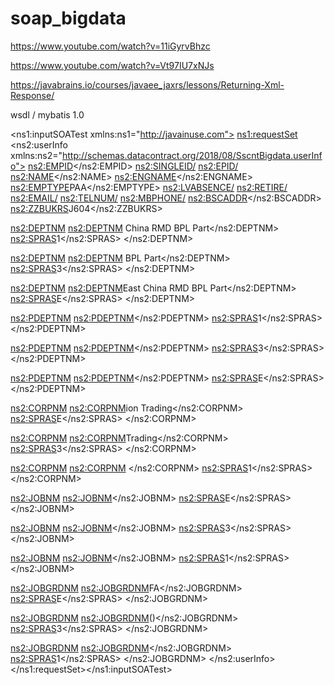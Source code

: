 # soap_bigdata

https://www.youtube.com/watch?v=11iGyrvBhzc

https://www.youtube.com/watch?v=Vt97IU7xNJs

https://javabrains.io/courses/javaee_jaxrs/lessons/Returning-Xml-Response/

wsdl / mybatis 1.0


<?xml version="1.0" encoding="UTF-8"?>
<ns1:inputSOATest xmlns:ns1="http://javainuse.com">
<ns1:requestSet>
<ns2:userInfo xmlns:ns2="http://schemas.datacontract.org/2018/08/SscntBigdata.userInfo">
<ns2:EMPID></ns2:EMPID>
<ns2:SINGLEID/>
<ns2:EPID/>
<ns2:NAME></ns2:NAME>
<ns2:ENGNAME></ns2:ENGNAME>
<ns2:EMPTYPE>PAA</ns2:EMPTYPE>
<ns2:LVABSENCE/>
<ns2:RETIRE/>
<ns2:EMAIL/>
<ns2:TELNUM/>
<ns2:MBPHONE/>
<ns2:BSCADDR></ns2:BSCADDR>
<ns2:ZZBUKRS>J604</ns2:ZZBUKRS>

<ns2:DEPTNM>
<ns2:DEPTNM> China RMD BPL Part</ns2:DEPTNM>
<ns2:SPRAS>1</ns2:SPRAS>
</ns2:DEPTNM>

<ns2:DEPTNM>
<ns2:DEPTNM> BPL Part</ns2:DEPTNM>
<ns2:SPRAS>3</ns2:SPRAS>
</ns2:DEPTNM>

<ns2:DEPTNM>
<ns2:DEPTNM>East China RMD BPL Part</ns2:DEPTNM>
<ns2:SPRAS>E</ns2:SPRAS>
</ns2:DEPTNM>

<ns2:PDEPTNM>
<ns2:PDEPTNM></ns2:PDEPTNM>
<ns2:SPRAS>1</ns2:SPRAS>
</ns2:PDEPTNM>

<ns2:PDEPTNM>
<ns2:PDEPTNM></ns2:PDEPTNM>
<ns2:SPRAS>3</ns2:SPRAS>
</ns2:PDEPTNM>

<ns2:PDEPTNM>
<ns2:PDEPTNM></ns2:PDEPTNM>
<ns2:SPRAS>E</ns2:SPRAS>
</ns2:PDEPTNM>

<ns2:CORPNM>
<ns2:CORPNM>ion Trading</ns2:CORPNM>
<ns2:SPRAS>E</ns2:SPRAS>
</ns2:CORPNM>

<ns2:CORPNM>
<ns2:CORPNM>Trading</ns2:CORPNM>
<ns2:SPRAS>3</ns2:SPRAS>
</ns2:CORPNM>

<ns2:CORPNM>
<ns2:CORPNM> </ns2:CORPNM>
<ns2:SPRAS>1</ns2:SPRAS>
</ns2:CORPNM>

<ns2:JOBNM>
<ns2:JOBNM></ns2:JOBNM>
<ns2:SPRAS>E</ns2:SPRAS>
</ns2:JOBNM>

<ns2:JOBNM>
<ns2:JOBNM></ns2:JOBNM>
<ns2:SPRAS>3</ns2:SPRAS>
</ns2:JOBNM>

<ns2:JOBNM>
<ns2:JOBNM></ns2:JOBNM>
<ns2:SPRAS>1</ns2:SPRAS>
</ns2:JOBNM>

<ns2:JOBGRDNM>
<ns2:JOBGRDNM>FA</ns2:JOBGRDNM>
<ns2:SPRAS>E</ns2:SPRAS>
</ns2:JOBGRDNM>

<ns2:JOBGRDNM>
<ns2:JOBGRDNM>()</ns2:JOBGRDNM>
<ns2:SPRAS>3</ns2:SPRAS>
</ns2:JOBGRDNM>

<ns2:JOBGRDNM>
<ns2:JOBGRDNM></ns2:JOBGRDNM>
<ns2:SPRAS>1</ns2:SPRAS>
</ns2:JOBGRDNM>
</ns2:userInfo>
</ns1:requestSet></ns1:inputSOATest>
